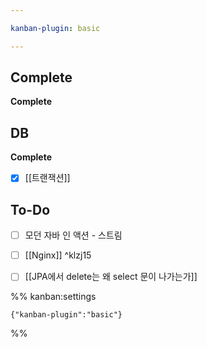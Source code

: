 ```yaml
---

kanban-plugin: basic

---
```


## Complete

**Complete**


## DB

**Complete**
- [x] [[트랜잭션]]


## To-Do

- [ ] 모던 자바 인 액션 - 스트림
- [ ] [[Nginx]] ^klzj15
- [ ] [[JPA에서 delete는 왜 select 문이 나가는가]]




%% kanban:settings
```
{"kanban-plugin":"basic"}
```
%%